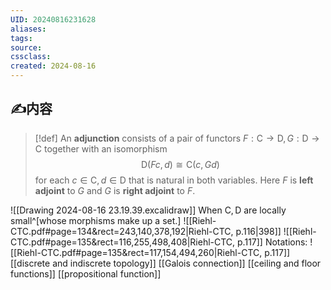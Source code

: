 ```yaml
---
UID: 20240816231628 
aliases: 
tags: 
source: 
cssclass: 
created: 2024-08-16
---
```


## ✍内容
> [!def]
> An **adjunction** consists of a pair of functors $\displaystyle F:\mathrm{C}\to \mathrm{D},G:\mathrm{D}\to \mathrm{C}$ together with an isomorphism
> $$\mathrm{D}(Fc,d)\cong \mathrm{C}(c,Gd)$$
> for each $\displaystyle c\in \mathrm{C}, d\in \mathrm{D}$ that is natural in both variables. Here $F$ is **left adjoint** to $G$ and $G$ is **right adjoint** to $F$.

![[Drawing 2024-08-16 23.19.39.excalidraw]]
When $\displaystyle \mathrm{C},\mathrm{D}$ are locally small^[whose morphisms make up a set.]
![[Riehl-CTC.pdf#page=134&rect=243,140,378,192|Riehl-CTC, p.116|398]]
![[Riehl-CTC.pdf#page=135&rect=116,255,498,408|Riehl-CTC, p.117]]
Notations:
![[Riehl-CTC.pdf#page=135&rect=117,154,494,260|Riehl-CTC, p.117]]
[[discrete and indiscrete topology]]
[[Galois connection]]
[[ceiling and floor functions]]
[[propositional function]]



